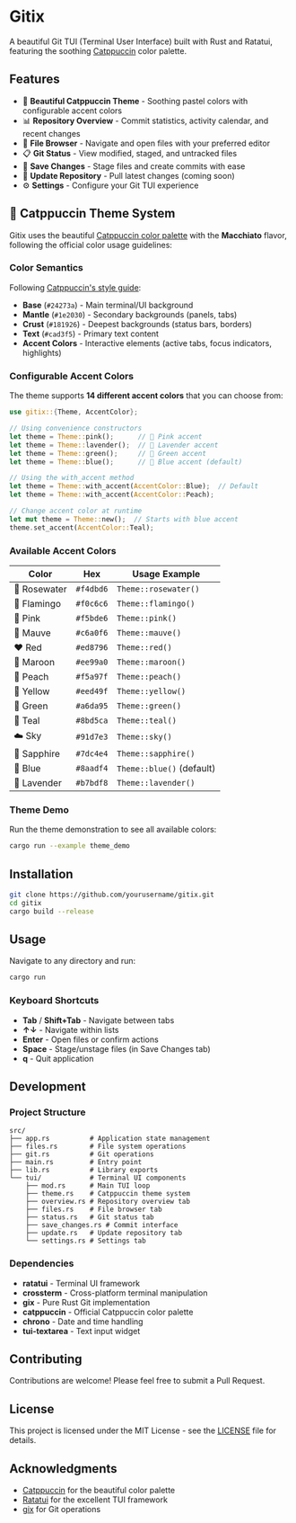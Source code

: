 # Gitix

A beautiful Git TUI (Terminal User Interface) built with Rust and Ratatui, featuring the soothing [Catppuccin](https://catppuccin.com/) color palette.

## Features

- 🎨 **Beautiful Catppuccin Theme** - Soothing pastel colors with configurable accent colors
- 📊 **Repository Overview** - Commit statistics, activity calendar, and recent changes
- 📁 **File Browser** - Navigate and open files with your preferred editor
- 📋 **Git Status** - View modified, staged, and untracked files
- 💾 **Save Changes** - Stage files and create commits with ease
- 🔄 **Update Repository** - Pull latest changes (coming soon)
- ⚙️ **Settings** - Configure your Git TUI experience

## 🎨 Catppuccin Theme System

Gitix uses the beautiful [Catppuccin color palette](https://catppuccin.com/palette/) with the **Macchiato** flavor, following the official color usage guidelines:

### Color Semantics

Following [Catppuccin's style guide](https://catppuccin.com/palette/):

- **Base** (`#24273a`) - Main terminal/UI background
- **Mantle** (`#1e2030`) - Secondary backgrounds (panels, tabs)
- **Crust** (`#181926`) - Deepest backgrounds (status bars, borders)
- **Text** (`#cad3f5`) - Primary text content
- **Accent Colors** - Interactive elements (active tabs, focus indicators, highlights)

### Configurable Accent Colors

The theme supports **14 different accent colors** that you can choose from:

```rust
use gitix::{Theme, AccentColor};

// Using convenience constructors
let theme = Theme::pink();      // 🌸 Pink accent
let theme = Theme::lavender();  // 💜 Lavender accent
let theme = Theme::green();     // 🌿 Green accent
let theme = Theme::blue();      // 💙 Blue accent (default)

// Using the with_accent method
let theme = Theme::with_accent(AccentColor::Blue);  // Default
let theme = Theme::with_accent(AccentColor::Peach);

// Change accent color at runtime
let mut theme = Theme::new();  // Starts with blue accent
theme.set_accent(AccentColor::Teal);
```

### Available Accent Colors

| Color        | Hex       | Usage Example             |
| ------------ | --------- | ------------------------- |
| 🌹 Rosewater | `#f4dbd6` | `Theme::rosewater()`      |
| 🦩 Flamingo  | `#f0c6c6` | `Theme::flamingo()`       |
| 🌸 Pink      | `#f5bde6` | `Theme::pink()`           |
| 🔮 Mauve     | `#c6a0f6` | `Theme::mauve()`          |
| ❤️ Red       | `#ed8796` | `Theme::red()`            |
| 🍷 Maroon    | `#ee99a0` | `Theme::maroon()`         |
| 🍑 Peach     | `#f5a97f` | `Theme::peach()`          |
| 💛 Yellow    | `#eed49f` | `Theme::yellow()`         |
| 🌿 Green     | `#a6da95` | `Theme::green()`          |
| 🌊 Teal      | `#8bd5ca` | `Theme::teal()`           |
| ☁️ Sky       | `#91d7e3` | `Theme::sky()`            |
| 💎 Sapphire  | `#7dc4e4` | `Theme::sapphire()`       |
| 💙 Blue      | `#8aadf4` | `Theme::blue()` (default) |
| 💜 Lavender  | `#b7bdf8` | `Theme::lavender()`       |

### Theme Demo

Run the theme demonstration to see all available colors:

```bash
cargo run --example theme_demo
```

## Installation

```bash
git clone https://github.com/yourusername/gitix.git
cd gitix
cargo build --release
```

## Usage

Navigate to any directory and run:

```bash
cargo run
```

### Keyboard Shortcuts

- **Tab** / **Shift+Tab** - Navigate between tabs
- **↑↓** - Navigate within lists
- **Enter** - Open files or confirm actions
- **Space** - Stage/unstage files (in Save Changes tab)
- **q** - Quit application

## Development

### Project Structure

```
src/
├── app.rs          # Application state management
├── files.rs        # File system operations
├── git.rs          # Git operations
├── main.rs         # Entry point
├── lib.rs          # Library exports
└── tui/            # Terminal UI components
    ├── mod.rs      # Main TUI loop
    ├── theme.rs    # Catppuccin theme system
    ├── overview.rs # Repository overview tab
    ├── files.rs    # File browser tab
    ├── status.rs   # Git status tab
    ├── save_changes.rs # Commit interface
    ├── update.rs   # Update repository tab
    └── settings.rs # Settings tab
```

### Dependencies

- **ratatui** - Terminal UI framework
- **crossterm** - Cross-platform terminal manipulation
- **gix** - Pure Rust Git implementation
- **catppuccin** - Official Catppuccin color palette
- **chrono** - Date and time handling
- **tui-textarea** - Text input widget

## Contributing

Contributions are welcome! Please feel free to submit a Pull Request.

## License

This project is licensed under the MIT License - see the [LICENSE](LICENSE) file for details.

## Acknowledgments

- [Catppuccin](https://catppuccin.com/) for the beautiful color palette
- [Ratatui](https://ratatui.rs/) for the excellent TUI framework
- [gix](https://github.com/Byron/gitoxide) for Git operations

